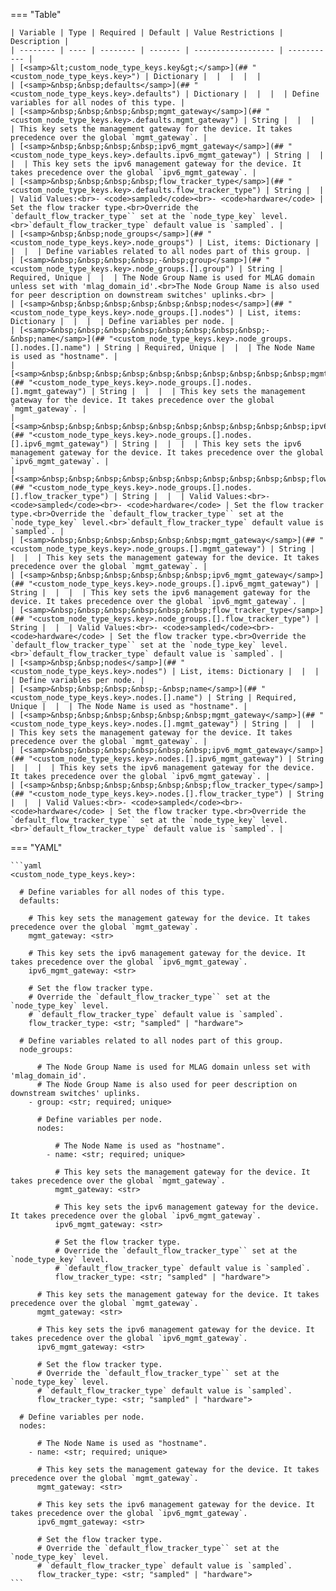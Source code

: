 <!--
  ~ Copyright (c) 2024 Arista Networks, Inc.
  ~ Use of this source code is governed by the Apache License 2.0
  ~ that can be found in the LICENSE file.
  -->
=== "Table"

    | Variable | Type | Required | Default | Value Restrictions | Description |
    | -------- | ---- | -------- | ------- | ------------------ | ----------- |
    | [<samp>&lt;custom_node_type_keys.key&gt;</samp>](## "<custom_node_type_keys.key>") | Dictionary |  |  |  |  |
    | [<samp>&nbsp;&nbsp;defaults</samp>](## "<custom_node_type_keys.key>.defaults") | Dictionary |  |  |  | Define variables for all nodes of this type. |
    | [<samp>&nbsp;&nbsp;&nbsp;&nbsp;mgmt_gateway</samp>](## "<custom_node_type_keys.key>.defaults.mgmt_gateway") | String |  |  |  | This key sets the management gateway for the device. It takes precedence over the global `mgmt_gateway`. |
    | [<samp>&nbsp;&nbsp;&nbsp;&nbsp;ipv6_mgmt_gateway</samp>](## "<custom_node_type_keys.key>.defaults.ipv6_mgmt_gateway") | String |  |  |  | This key sets the ipv6 management gateway for the device. It takes precedence over the global `ipv6_mgmt_gateway`. |
    | [<samp>&nbsp;&nbsp;&nbsp;&nbsp;flow_tracker_type</samp>](## "<custom_node_type_keys.key>.defaults.flow_tracker_type") | String |  |  | Valid Values:<br>- <code>sampled</code><br>- <code>hardware</code> | Set the flow tracker type.<br>Override the `default_flow_tracker_type`` set at the `node_type_key` level.<br>`default_flow_tracker_type` default value is `sampled`. |
    | [<samp>&nbsp;&nbsp;node_groups</samp>](## "<custom_node_type_keys.key>.node_groups") | List, items: Dictionary |  |  |  | Define variables related to all nodes part of this group. |
    | [<samp>&nbsp;&nbsp;&nbsp;&nbsp;-&nbsp;group</samp>](## "<custom_node_type_keys.key>.node_groups.[].group") | String | Required, Unique |  |  | The Node Group Name is used for MLAG domain unless set with 'mlag_domain_id'.<br>The Node Group Name is also used for peer description on downstream switches' uplinks.<br> |
    | [<samp>&nbsp;&nbsp;&nbsp;&nbsp;&nbsp;&nbsp;nodes</samp>](## "<custom_node_type_keys.key>.node_groups.[].nodes") | List, items: Dictionary |  |  |  | Define variables per node. |
    | [<samp>&nbsp;&nbsp;&nbsp;&nbsp;&nbsp;&nbsp;&nbsp;&nbsp;-&nbsp;name</samp>](## "<custom_node_type_keys.key>.node_groups.[].nodes.[].name") | String | Required, Unique |  |  | The Node Name is used as "hostname". |
    | [<samp>&nbsp;&nbsp;&nbsp;&nbsp;&nbsp;&nbsp;&nbsp;&nbsp;&nbsp;&nbsp;mgmt_gateway</samp>](## "<custom_node_type_keys.key>.node_groups.[].nodes.[].mgmt_gateway") | String |  |  |  | This key sets the management gateway for the device. It takes precedence over the global `mgmt_gateway`. |
    | [<samp>&nbsp;&nbsp;&nbsp;&nbsp;&nbsp;&nbsp;&nbsp;&nbsp;&nbsp;&nbsp;ipv6_mgmt_gateway</samp>](## "<custom_node_type_keys.key>.node_groups.[].nodes.[].ipv6_mgmt_gateway") | String |  |  |  | This key sets the ipv6 management gateway for the device. It takes precedence over the global `ipv6_mgmt_gateway`. |
    | [<samp>&nbsp;&nbsp;&nbsp;&nbsp;&nbsp;&nbsp;&nbsp;&nbsp;&nbsp;&nbsp;flow_tracker_type</samp>](## "<custom_node_type_keys.key>.node_groups.[].nodes.[].flow_tracker_type") | String |  |  | Valid Values:<br>- <code>sampled</code><br>- <code>hardware</code> | Set the flow tracker type.<br>Override the `default_flow_tracker_type`` set at the `node_type_key` level.<br>`default_flow_tracker_type` default value is `sampled`. |
    | [<samp>&nbsp;&nbsp;&nbsp;&nbsp;&nbsp;&nbsp;mgmt_gateway</samp>](## "<custom_node_type_keys.key>.node_groups.[].mgmt_gateway") | String |  |  |  | This key sets the management gateway for the device. It takes precedence over the global `mgmt_gateway`. |
    | [<samp>&nbsp;&nbsp;&nbsp;&nbsp;&nbsp;&nbsp;ipv6_mgmt_gateway</samp>](## "<custom_node_type_keys.key>.node_groups.[].ipv6_mgmt_gateway") | String |  |  |  | This key sets the ipv6 management gateway for the device. It takes precedence over the global `ipv6_mgmt_gateway`. |
    | [<samp>&nbsp;&nbsp;&nbsp;&nbsp;&nbsp;&nbsp;flow_tracker_type</samp>](## "<custom_node_type_keys.key>.node_groups.[].flow_tracker_type") | String |  |  | Valid Values:<br>- <code>sampled</code><br>- <code>hardware</code> | Set the flow tracker type.<br>Override the `default_flow_tracker_type`` set at the `node_type_key` level.<br>`default_flow_tracker_type` default value is `sampled`. |
    | [<samp>&nbsp;&nbsp;nodes</samp>](## "<custom_node_type_keys.key>.nodes") | List, items: Dictionary |  |  |  | Define variables per node. |
    | [<samp>&nbsp;&nbsp;&nbsp;&nbsp;-&nbsp;name</samp>](## "<custom_node_type_keys.key>.nodes.[].name") | String | Required, Unique |  |  | The Node Name is used as "hostname". |
    | [<samp>&nbsp;&nbsp;&nbsp;&nbsp;&nbsp;&nbsp;mgmt_gateway</samp>](## "<custom_node_type_keys.key>.nodes.[].mgmt_gateway") | String |  |  |  | This key sets the management gateway for the device. It takes precedence over the global `mgmt_gateway`. |
    | [<samp>&nbsp;&nbsp;&nbsp;&nbsp;&nbsp;&nbsp;ipv6_mgmt_gateway</samp>](## "<custom_node_type_keys.key>.nodes.[].ipv6_mgmt_gateway") | String |  |  |  | This key sets the ipv6 management gateway for the device. It takes precedence over the global `ipv6_mgmt_gateway`. |
    | [<samp>&nbsp;&nbsp;&nbsp;&nbsp;&nbsp;&nbsp;flow_tracker_type</samp>](## "<custom_node_type_keys.key>.nodes.[].flow_tracker_type") | String |  |  | Valid Values:<br>- <code>sampled</code><br>- <code>hardware</code> | Set the flow tracker type.<br>Override the `default_flow_tracker_type`` set at the `node_type_key` level.<br>`default_flow_tracker_type` default value is `sampled`. |

=== "YAML"

    ```yaml
    <custom_node_type_keys.key>:

      # Define variables for all nodes of this type.
      defaults:

        # This key sets the management gateway for the device. It takes precedence over the global `mgmt_gateway`.
        mgmt_gateway: <str>

        # This key sets the ipv6 management gateway for the device. It takes precedence over the global `ipv6_mgmt_gateway`.
        ipv6_mgmt_gateway: <str>

        # Set the flow tracker type.
        # Override the `default_flow_tracker_type`` set at the `node_type_key` level.
        # `default_flow_tracker_type` default value is `sampled`.
        flow_tracker_type: <str; "sampled" | "hardware">

      # Define variables related to all nodes part of this group.
      node_groups:

          # The Node Group Name is used for MLAG domain unless set with 'mlag_domain_id'.
          # The Node Group Name is also used for peer description on downstream switches' uplinks.
        - group: <str; required; unique>

          # Define variables per node.
          nodes:

              # The Node Name is used as "hostname".
            - name: <str; required; unique>

              # This key sets the management gateway for the device. It takes precedence over the global `mgmt_gateway`.
              mgmt_gateway: <str>

              # This key sets the ipv6 management gateway for the device. It takes precedence over the global `ipv6_mgmt_gateway`.
              ipv6_mgmt_gateway: <str>

              # Set the flow tracker type.
              # Override the `default_flow_tracker_type`` set at the `node_type_key` level.
              # `default_flow_tracker_type` default value is `sampled`.
              flow_tracker_type: <str; "sampled" | "hardware">

          # This key sets the management gateway for the device. It takes precedence over the global `mgmt_gateway`.
          mgmt_gateway: <str>

          # This key sets the ipv6 management gateway for the device. It takes precedence over the global `ipv6_mgmt_gateway`.
          ipv6_mgmt_gateway: <str>

          # Set the flow tracker type.
          # Override the `default_flow_tracker_type`` set at the `node_type_key` level.
          # `default_flow_tracker_type` default value is `sampled`.
          flow_tracker_type: <str; "sampled" | "hardware">

      # Define variables per node.
      nodes:

          # The Node Name is used as "hostname".
        - name: <str; required; unique>

          # This key sets the management gateway for the device. It takes precedence over the global `mgmt_gateway`.
          mgmt_gateway: <str>

          # This key sets the ipv6 management gateway for the device. It takes precedence over the global `ipv6_mgmt_gateway`.
          ipv6_mgmt_gateway: <str>

          # Set the flow tracker type.
          # Override the `default_flow_tracker_type`` set at the `node_type_key` level.
          # `default_flow_tracker_type` default value is `sampled`.
          flow_tracker_type: <str; "sampled" | "hardware">
    ```
